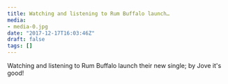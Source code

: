 ```yaml
---
title: Watching and listening to Rum Buffalo launch…
media:
- media-0.jpg
date: "2017-12-17T16:03:46Z"
draft: false
tags: []
---
```

Watching and listening to Rum Buffalo launch their new single; by Jove it's good\!
